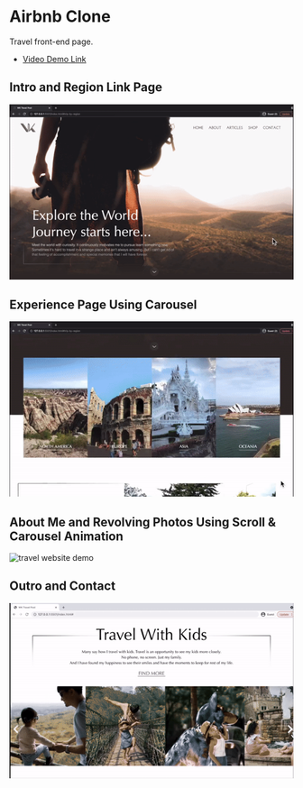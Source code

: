 # Airbnb Clone

Travel front-end page. 

-   <a href="https://youtu.be/ttOvKJREECs
    " target="_blank">Video Demo Link</a>

## Intro and Region Link Page

![travel website demo](./demo/demo1.gif)

## Experience Page Using Carousel

![travel website demo](./demo/demo2.gif)

## About Me and Revolving Photos Using Scroll & Carousel Animation

![travel website demo](./demo/demo3.gif)

## Outro and Contact

![travel website demo](./demo/demo4.gif)


